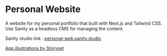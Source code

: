# Personal Website

A website for my personal portfolio that built with Next.js and Tailwind CSS.  
Use Sanity as a headless CMS for managing the content.

Sanity studio link : [personal-web.sanity.studio](https://personal-web.sanity.studio)

<a href="https://storyset.com/app">App illustrations by Storyset</a>